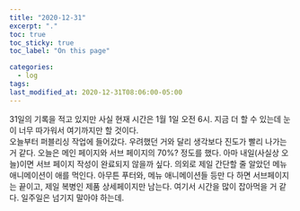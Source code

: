 ```yaml
---
title: "2020-12-31"
excerpt: "."
toc: true
toc_sticky: true
toc_label: "On this page"

categories:
  - log
tags:
last_modified_at: 2020-12-31T08:06:00-05:00
---
```


31일의 기록을 적고 있지만 사실 현재 시간은 1월 1일 오전 6시.
지금 더 할 수 있는데 눈이 너무 따가워서 여기까지만 할 것이다.
<br />
오늘부터 퍼블리싱 작업에 들어갔다. 우려했던 거와 달리 생각보다 진도가 빨리 나가는 거 같다.
오늘은 메인 페이지와 서브 페이지의 70%? 정도를 했다. 아마 내일(사실상 오늘)이면 서브 페이지 작성이 완료되지 않을까 싶다.
의외로 제일 간단할 줄 알았던 메뉴 애니메이션이 애를 먹인다.
아무튼 푸터와, 메뉴 애니메이션들 등만 다 하면 서브페이지는 끝이고, 제일 복병인 제품 상세페이지만 남는다.
여기서 시간을 많이 잡아먹을 거 같다. 일주일은 넘기지 말아야 하는데.
